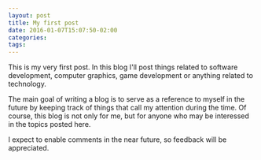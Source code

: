 ```yaml
---
layout: post
title: My first post
date: 2016-01-07T15:07:50-02:00
categories: 
tags: 
---
```


This is my very first post. In this blog I'll post things related to software development, computer graphics, game development or anything related to technology.

The main goal of writing a blog is to serve as a reference to myself in the future by keeping track of things that call my attention during the time. Of course, this blog is not only for me, but for anyone who may be interessed in the topics posted here.

I expect to enable comments in the near future, so feedback will be appreciated.
